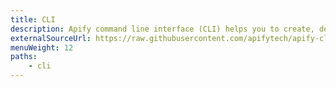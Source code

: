 ```yaml
---
title: CLI
description: Apify command line interface (CLI) helps you to create, develop, run and deploy Apify Actor acts from your local computer.
externalSourceUrl: https://raw.githubusercontent.com/apifytech/apify-cli/master/README.md
menuWeight: 12
paths:
    - cli
---
```


